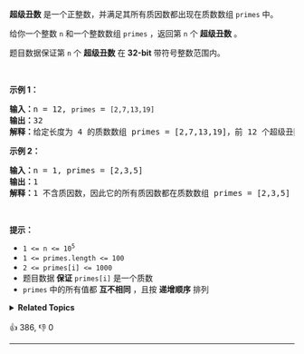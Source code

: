 <p><strong>超级丑数</strong> 是一个正整数，并满足其所有质因数都出现在质数数组 <code>primes</code> 中。</p>

<p>给你一个整数 <code>n</code> 和一个整数数组 <code>primes</code> ，返回第 <code>n</code> 个 <strong>超级丑数</strong> 。</p>

<p>题目数据保证第 <code>n</code> 个 <strong>超级丑数</strong> 在 <strong>32-bit</strong> 带符号整数范围内。</p>

<p>&nbsp;</p>

<p><strong>示例 1：</strong></p>

<pre>
<strong>输入：</strong>n = 12, <span><code>primes</code></span> = <span><code>[2,7,13,19]</code></span>
<strong>输出：</strong>32 
<strong>解释：</strong>给定长度为 4 的质数数组 primes = [2,7,13,19]，前 12 个超级丑数序列为：[1,2,4,7,8,13,14,16,19,26,28,32] 。</pre>

<p><strong>示例 2：</strong></p>

<pre>
<strong>输入：</strong>n = 1, primes = [2,3,5]
<strong>输出：</strong>1
<strong>解释：</strong>1 不含质因数，因此它的所有质因数都在质数数组 primes = [2,3,5] 中。
</pre>

&nbsp;

<div class="top-view__1vxA"> 
 <div class="original__bRMd"> 
  <div> 
   <p><strong>提示：</strong></p> 
  </div>
 </div>
</div>

<ul> 
 <li><code>1 &lt;= n &lt;= 10<sup>5</sup></code></li> 
 <li><code>1 &lt;= primes.length &lt;= 100</code></li> 
 <li><code>2 &lt;= primes[i] &lt;= 1000</code></li> 
 <li>题目数据<strong> 保证</strong> <code>primes[i]</code> 是一个质数</li> 
 <li><code>primes</code> 中的所有值都 <strong>互不相同</strong> ，且按 <strong>递增顺序</strong> 排列</li> 
</ul>

<details><summary><strong>Related Topics</strong></summary>数组 | 数学 | 动态规划</details><br>

<div>👍 386, 👎 0<span style='float: right;'></span></div>

<div id="labuladong"><hr>

</div>






